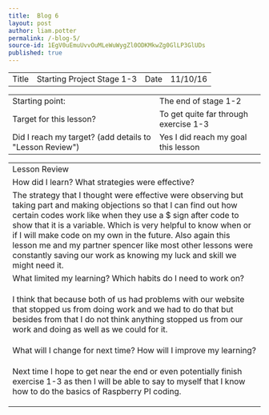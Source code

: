 ```yaml
---
title:  Blog 6
layout: post
author: liam.potter
permalink: /-blog-5/
source-id: 1EgV0uEmuUvvOuMLeWuWygZl0ODKMkwZg0GlLP3GlUDs
published: true
---
```

<table>
  <tr>
    <td>Title</td>
    <td>Starting Project Stage 1-3</td>
    <td>Date</td>
    <td>11/10/16</td>
  </tr>
</table>


<table>
  <tr>
    <td>Starting point:</td>
    <td>The end of stage 1-2 </td>
  </tr>
  <tr>
    <td>Target for this lesson?</td>
    <td>To get quite far through exercise 1-3</td>
  </tr>
  <tr>
    <td>Did I reach my target? 
(add details to "Lesson Review")</td>
    <td>Yes I did reach my goal this lesson </td>
  </tr>
</table>


<table>
  <tr>
    <td>Lesson Review</td>
  </tr>
  <tr>
    <td>How did I learn? What strategies were effective? </td>
  </tr>
  <tr>
    <td>The strategy that I thought were effective were observing but taking part and making objections so that I can find out how certain codes work like when they use a $ sign after code to show that it is a variable. Which is very helpful to know when or if I will make code on my own in the future. Also again this lesson me and my partner spencer like most other lessons were constantly saving our work as knowing my luck and skill we might need it.</td>
  </tr>
  <tr>
    <td>What limited my learning? Which habits do I need to work on? </td>
  </tr>
  <tr>
    <td>

I think that because both of us had problems with our website that stopped us from doing work and we had to do that but besides from that I do not think anything stopped us from our work and doing as well as we could for it.
</td>
  </tr>
  <tr>
    <td>What will I change for next time? How will I improve my learning?</td>
  </tr>
  <tr>
    <td>

Next time I hope to get near the end or even potentially finish exercise 1-3 as then I will be able to say to myself that I know how to do the basics of Raspberry PI coding.</td>
  </tr>
</table>



